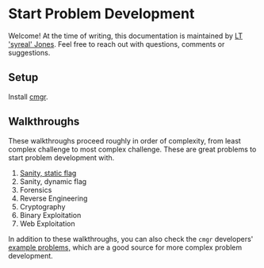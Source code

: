 # Start Problem Development

Welcome! At the time of writing, this documentation is maintained by [LT
'syreal' Jones](https://pages.syreal.cc/portfolio/business-card). Feel free to
reach out with questions, comments or suggestions.



## Setup

Install [cmgr](https://github.com/ArmyCyberInstitute/cmgr#quickstart).



## Walkthroughs

These walkthroughs proceed roughly in order of complexity, from least complex
challenge to most complex challenge. These are great problems to start problem
development with.

1. [Sanity, static flag](/example-problems/sanity-static-flag/)
2. Sanity, dynamic flag
3. Forensics
4. Reverse Engineering
5. Cryptography
6. Binary Exploitation
7. Web Exploitation

In addition to these walkthroughs, you can also check the `cmgr` developers'
[example problems,](https://github.com/ArmyCyberInstitute/cmgr/tree/master/examples)
which are a good source for more complex problem development.

